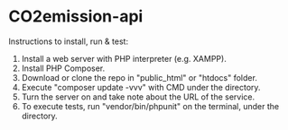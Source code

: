 # CO2emission-api

Instructions to install, run & test:

1. Install a web server with PHP interpreter (e.g. XAMPP).
2. Install PHP Composer.
3. Download or clone the repo in "public_html" or "htdocs" folder.
4. Execute "composer update -vvv" with CMD under the directory.
5. Turn the server on and take note about the URL of the service.
6. To execute tests, run "vendor/bin/phpunit" on the terminal, under the directory.

